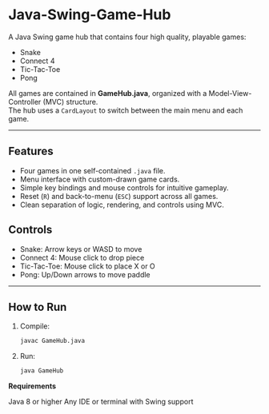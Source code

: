 # Java-Swing-Game-Hub
A Java Swing game hub that contains four high quality, playable games:

- Snake  
- Connect 4  
- Tic-Tac-Toe  
- Pong  

All games are contained in **GameHub.java**, organized with a Model-View-Controller (MVC) structure.  
The hub uses a `CardLayout` to switch between the main menu and each game.

---

## Features
- Four games in one self-contained `.java` file.
- Menu interface with custom-drawn game cards.
- Simple key bindings and mouse controls for intuitive gameplay.
- Reset (`R`) and back-to-menu (`ESC`) support across all games.
- Clean separation of logic, rendering, and controls using MVC.


## Controls

- Snake: Arrow keys or WASD to move
- Connect 4: Mouse click to drop piece
- Tic-Tac-Toe: Mouse click to place X or O
- Pong: Up/Down arrows to move paddle

---

## How to Run
1. Compile:
   ```bash
   javac GameHub.java

2. Run:
   ```bash
   java GameHub

**Requirements**

Java 8 or higher
Any IDE or terminal with Swing support
